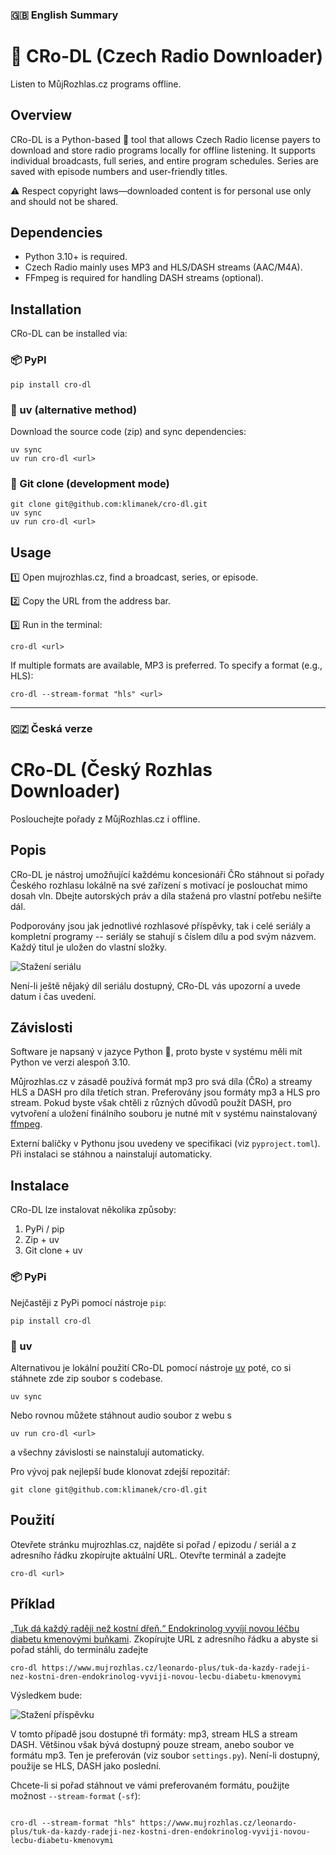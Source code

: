 ### 🇬🇧 English Summary
# 🐍 CRo-DL (Czech Radio Downloader)
Listen to MůjRozhlas.cz programs offline.

## Overview
CRo-DL is a Python-based 🐍 tool that allows Czech Radio license payers to download and store radio programs locally for offline listening. It supports individual broadcasts, full series, and entire program schedules. Series are saved with episode numbers and user-friendly titles.

⚠️ Respect copyright laws—downloaded content is for personal use only and should not be shared.

## Dependencies
* Python 3.10+ is required.
* Czech Radio mainly uses MP3 and HLS/DASH streams (AAC/M4A).
* FFmpeg is required for handling DASH streams (optional).

## Installation
CRo-DL can be installed via:

### 📦 PyPI

```
pip install cro-dl
```

### 🚀 uv (alternative method)
Download the source code (zip) and sync dependencies:

```
uv sync
uv run cro-dl <url>
```

### 🔧 Git clone (development mode)
```
git clone git@github.com:klimanek/cro-dl.git
uv sync
uv run cro-dl <url>
```
## Usage
1️⃣ Open mujrozhlas.cz, find a broadcast, series, or episode.

2️⃣ Copy the URL from the address bar.

3️⃣ Run in the terminal:

```
cro-dl <url>
```

If multiple formats are available, MP3 is preferred. To specify a format (e.g., HLS):

```cro-dl --stream-format "hls" <url>```

<hr />


### 🇨🇿 Česká verze
# CRo-DL (Český Rozhlas Downloader)
Poslouchejte pořady z MůjRozhlas.cz i offline. 

## Popis
CRo-DL je nástroj umožňující každému koncesionáři ČRo stáhnout si pořady Českého rozhlasu lokálně na své zařízení s motivací je poslouchat mimo dosah vln. Dbejte autorských práv a díla stažená pro vlastní potřebu nešiřte dál.

Podporovány jsou jak jednotlivé rozhlasové příspěvky, tak i celé seriály a kompletní programy -- seriály se stahují s číslem dílu a pod svým názvem. Každý titul je uložen do vlastní složky. 

![Stažení seriálu](./assets/images/series.png)

Není-li ještě nějaký díl seriálu dostupný, CRo-DL vás upozorní a uvede datum i čas uvedení.

## Závislosti
Software je napsaný v jazyce Python 🐍, proto byste v systému měli mít Python ve verzi alespoň 3.10. 

Můjrozhlas.cz v zásadě používá formát mp3 pro svá díla (ČRo) a streamy HLS a DASH pro díla třetích stran. Preferovány jsou formáty mp3 a HLS pro stream. Pokud byste však chtěli z různých důvodů použít DASH, pro vytvoření a uložení finálního souboru je nutné mít v systému nainstalovaný [ffmpeg](https://www.ffmpeg.org/). 

Externí balíčky v Pythonu jsou uvedeny ve specifikaci (viz `pyproject.toml`). Při instalaci se stáhnou a nainstalují automaticky.

## Instalace
CRo-DL lze instalovat několika způsoby:

1. PyPi / pip
2. Zip + uv
3. Git clone + uv


### 📦 PyPi
Nejčastěji z PyPi pomocí nástroje `pip`:

```
pip install cro-dl
```

### 🚀  uv
Alternativou je lokální použití CRo-DL pomocí nástroje [uv](https://docs.astral.sh/uv/) poté, co si stáhnete zde zip soubor s codebase.

`uv sync`

Nebo rovnou můžete stáhnout audio soubor z webu s <url>

```
uv run cro-dl <url>
```

a všechny závislosti se nainstalují automaticky.


Pro vývoj pak nejlepší bude klonovat zdejší repozitář:

```
git clone git@github.com:klimanek/cro-dl.git
```

## Použití
Otevřete stránku mujrozhlas.cz, najděte si pořad / epizodu / seriál a z adresního řádku zkopírujte aktuální URL. Otevřte terminál a zadejte

```
cro-dl <url>
```

## Příklad
[„Tuk dá každý raději než kostní dřeň.“ Endokrinolog vyvíjí novou léčbu diabetu kmenovými buňkami](https://www.mujrozhlas.cz/leonardo-plus/tuk-da-kazdy-radeji-nez-kostni-dren-endokrinolog-vyviji-novou-lecbu-diabetu-kmenovymi). Zkopírujte URL z adresního řádku a abyste si pořad stáhli, do terminálu zadejte

```
cro-dl https://www.mujrozhlas.cz/leonardo-plus/tuk-da-kazdy-radeji-nez-kostni-dren-endokrinolog-vyviji-novou-lecbu-diabetu-kmenovymi
```


Výsledkem bude:

![Stažení příspěvku](./assets/images/broadcast.png)

V tomto případě jsou dostupné tři formáty: mp3, stream HLS a stream DASH. Většinou však bývá dostupný pouze stream, anebo soubor ve formátu mp3. Ten je preferován (viz soubor `settings.py`). Není-li dostupný, použije se HLS, DASH jako poslední.

Chcete-li si pořad stáhnout ve vámi preferovaném formátu, použijte možnost `--stream-format` (`-sf`):

```

cro-dl --stream-format "hls" https://www.mujrozhlas.cz/leonardo-plus/tuk-da-kazdy-radeji-nez-kostni-dren-endokrinolog-vyviji-novou-lecbu-diabetu-kmenovymi 

```